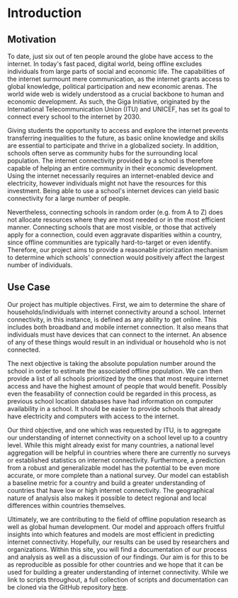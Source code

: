 # Introduction

## Motivation

To date, just six out of ten people around the globe have access to the internet. In today's fast paced, digital world, being offline excludes individuals from large parts of social and economic life. The capabilities of the internet surmount mere communication, as the internet grants access to global knowledge, political participation and new economic arenas. The world wide web is widely understood as a crucial backbone to human and economic development. As such, the Giga Initiative, originated by the International Telecommunication Union (ITU) and UNICEF, has set its goal to connect every school to the internet by 2030. 

Giving students the opportunity to access and explore the internet prevents transferring inequalities to the future, as basic online knowledge and skills are essential to participate and thrive in a globalized society. In addition, schools often serve as community hubs for the surrounding local population. The internet connectivity provided by a school is therefore capable of helping an entire community in their economic development. Using the internet necessarily requires an internet-enabled device and electricity, however individuals might not have the resources for this investment. Being able to use a school's internet devices can yield basic connectivity for a large number of people.

Nevertheless, connecting schools in random order (e.g. from A to Z) does not allocate resources where they are most needed or in the most efficient manner. Connecting schools that are most visible, or those that actively apply for a connection, could even aggravate disparities within a country, since offline communities are typically hard-to-target or even identify.  Therefore, our project aims to provide a reasonable priorization mechanism to determine which schools' connection would positively affect the largest number of individuals. 

## Use Case

Our project has multiple objectives. First, we aim to determine the share of households/individuals with internet connectivity around a school. Internet connectivity, in this instance, is defined as any ability to get online. This includes both broadband and mobile internet connection. It also means that individuals must have devices that can connect to the internet. An absence of any of these things would result in an individual or household who is not connected.

The next objective is taking the absolute population number around the school in order to estimate the associated offline population. We can then provide a list of all schools prioritized by the ones that most require internet access and have the highest amount of people that would benefit. Possibly even the feasability of connection could be regarded in this process, as previous school location databases have had information on computer availability in a school. It should be easier to provide schools that already have electricity and computers with access to the internet.

Our third objective, and one which was requested by ITU, is to aggregate our understanding of internet connectivity on a school level up to a country level. While this might already exist for many countries, a national level aggregation will be helpful in countries where there are currently no surveys or established statistics on internet connectivity. Furthermore, a prediction from a robust and generalizable model has the potential to be even more accurate, or more complete than a national survey. Our model can establish a baseline metric for a country and build a greater understanding of countries that have low or high internet connectivity. The geographical nature of analysis also makes it possible to detect regional and local differences within countries themselves.

Ultimately, we are contributing to the field of offline population research as well as global human development. Our model and approach offers fruitful insights into which features and models are most efficient in predicting internet connectivity. Hopefully, our results can be used by researchers and organizations. Within this site, you will find a documentation of our process and analysis as well as a discussion of our findings. Our aim is for this to be as reproducible as possible for other countries and we hope that it can be used for building a greater understanding of internet connectivity. While we link to scripts throughout, a full collection of scripts and documentation can be cloned via the GitHub repository [here](link). 
